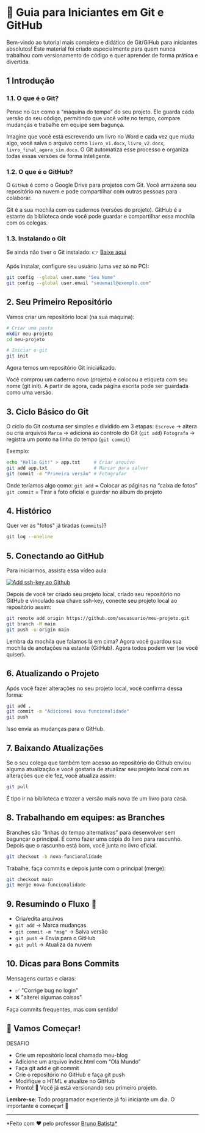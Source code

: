 # 🌱 Guia para Iniciantes em Git e GitHub

Bem-vindo ao tutorial mais completo e didático de Git/GiHub para iniciantes absolutos! Este material foi criado especialmente para quem nunca trabalhou com versionamento de código e quer aprender de forma prática e divertida.

## 1 Introdução
### 1.1. O que é o Git?
Pense no `Git` como a “máquina do tempo” do seu projeto.
Ele guarda cada versão do seu código, permitindo que você volte no tempo, compare mudanças e trabalhe em equipe sem bagunça.

Imagine que você está escrevendo um livro no Word e cada vez que muda algo, você salva o arquivo como `livro_v1.docx`, `livro_v2.docx`, `livro_final_agora_sim.docx`.
O Git automatiza esse processo e organiza todas essas versões de forma inteligente.

### 1.2. O que é o GitHub?
O `GitHub` é como o Google Drive para projetos com Git.
Você armazena seu repositório na nuvem e pode compartilhar com outras pessoas para colaborar.

Git é a sua mochila com os cadernos (versões do projeto).
GitHub é a estante da biblioteca onde você pode guardar e compartilhar essa mochila com os colegas.

### 1.3. Instalando o Git
Se ainda não tiver o Git instalado:
👉 [Baixe aqui](https://git-scm.com/downloads)

Após instalar, configure seu usuário (uma vez só no PC):
```bash
git config --global user.name "Seu Nome"
git config --global user.email "seuemail@exemplo.com"
```

## 2. Seu Primeiro Repositório
Vamos criar um repositório local (na sua máquina):
```bash
# Criar uma pasta
mkdir meu-projeto
cd meu-projeto

# Iniciar o git
git init
```
Agora temos um repositório Git inicializado.

Você comprou um caderno novo (projeto) e colocou a etiqueta com seu nome (git init).
A partir de agora, cada página escrita pode ser guardada como uma versão.

## 3. Ciclo Básico do Git
O ciclo do Git costuma ser simples e dividido em 3 etapas:
`Escreve` → altera ou cria arquivos
`Marca` → adiciona ao controle do Git (`git add`)
`Fotografa` → registra um ponto na linha do tempo (`git commit`)

Exemplo:
```bash
echo "Hello Git!" > app.txt     # Criar arquivo
git add app.txt                 # Marcar para salvar
git commit -m "Primeira versão" # Fotografar
```

Onde teríamos algo como:
`git add` = Colocar as páginas na “caixa de fotos”
`git commit` = Tirar a foto oficial e guardar no álbum do projeto

## 4. Histórico
Quer ver as "fotos" já tiradas (`commits`)?
```bash
git log --oneline
```

## 5. Conectando ao GitHub
Para iniciarmos, assista essa vídeo aula:

[![Add ssh-key ao Github](https://i.ytimg.com/vi/NUHs75BrQtg/hqdefault.jpg?sqp=-oaymwEnCPYBEIoBSFryq4qpAxkIARUAAIhCGAHYAQHiAQoIGBACGAY4AUAB&rs=AOn4CLCjfjWxHLQF6ouNPdHtav9JzsKlkg)](https://www.youtube.com/watch?v=NUHs75BrQtg)


Depois de você ter criado seu projeto local, criado seu repositório no GitHub e vinculado sua chave ssh-key, conecte seu projeto local ao repositório assim:
```bash
git remote add origin https://github.com/seuusuario/meu-projeto.git
git branch -M main
git push -u origin main
```
Lembra da mochila que falamos lá em cima? Agora você guardou sua mochila de anotações na estante (GitHub). Agora todos podem ver (se você quiser).

## 6. Atualizando o Projeto
Após você fazer alterações no seu projeto local, você confirma dessa forma:
```bash
git add .
git commit -m "Adicionei nova funcionalidade"
git push
```

Isso envia as mudanças para o GitHub.

## 7. Baixando Atualizações
Se o seu colega que também tem acesso ao repositório do Github enviou alguma atualização e você gostaria de atualizar seu projeto local com as alterações que ele fez, você atualiza assim:
```bash
git pull
```

É tipo ir na biblioteca e trazer a versão mais nova de um livro para casa.

## 8. Trabalhando em equipes: as Branches
Branches são "linhas do tempo alternativas" para desenvolver sem bagunçar o principal.
É como fazer uma cópia do livro para rascunho. Depois que o rascunho está bom, você junta no livro oficial.

```bash
git checkout -b nova-funcionalidade
```

Trabalhe, faça commits e depois junte com o principal (merge):

```bash
git checkout main
git merge nova-funcionalidade
```

## 9. Resumindo o Fluxo 🚦
- Cria/edita arquivos
- `git add` → Marca mudanças
- `git commit -m "msg"` → Salva versão
- `git push` → Envia para o GitHub
- `git pull` → Atualiza da nuvem

## 10. Dicas para Bons Commits
Mensagens curtas e claras:
- ✅ "Corrige bug no login"
- ❌ "alterei algumas coisas"

Faça commits frequentes, mas com sentido!

## 🎉 Vamos Começar!
DESAFIO
- Crie um repositório local chamado meu-blog
- Adicione um arquivo index.html com “Olá Mundo”
- Faça git add e git commit
- Crie o repositório no GitHub e faça git push
- Modifique o HTML e atualize no GitHub
- Pronto! 🎉 Você já está versionando seu primeiro projeto.

**Lembre-se**: Todo programador experiente já foi iniciante um dia. O importante é começar! 🚀

---

*Feito com ❤️ pelo professor [Bruno Batista*](https://github.com/batistabjs)
